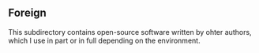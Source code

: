 ## Foreign
This subdirectory contains open-source software written by ohter
authors, which I use in part or in full depending on the environment.
